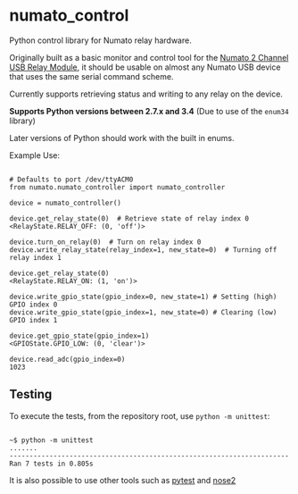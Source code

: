 # numato_control

Python control library for Numato relay hardware.

Originally built as a basic monitor and control tool for the
[Numato 2 Channel USB Relay Module](https://docs.numato.com/doc/2-channel-usb-relay-module/), it should be usable on almost any Numato USB device that uses
the same serial command scheme.

Currently supports retrieving status and writing to any relay on the device.

**Supports Python versions between 2.7.x and 3.4**
(Due to use of the `enum34` library)

Later versions of Python should work with the built in enums.

Example Use:

```

# Defaults to port /dev/ttyACM0
from numato.numato_controller import numato_controller

device = numato_controller()

device.get_relay_state(0)  # Retrieve state of relay index 0
<RelayState.RELAY_OFF: (0, 'off')>

device.turn_on_relay(0)  # Turn on relay index 0
device.write_relay_state(relay_index=1, new_state=0)  # Turning off relay index 1

device.get_relay_state(0)
<RelayState.RELAY_ON: (1, 'on')>

device.write_gpio_state(gpio_index=0, new_state=1) # Setting (high) GPIO index 0
device.write_gpio_state(gpio_index=1, new_state=0) # Clearing (low) GPIO index 1

device.get_gpio_state(gpio_index=1)
<GPIOState.GPIO_LOW: (0, 'clear')>

device.read_adc(gpio_index=0)
1023

```

## Testing

To execute the tests, from the repository root, use `python -m unittest`:

```

~$ python -m unittest
.......
----------------------------------------------------------------------
Ran 7 tests in 0.805s

```

It is also possible to use other tools such as
[pytest](https://docs.pytest.org/en/latest/) and
[nose2](https://docs.nose2.io/en/latest/)
